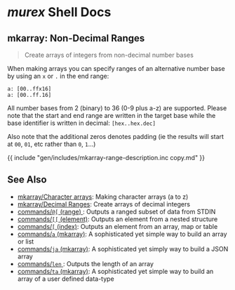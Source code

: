 # _murex_ Shell Docs

## mkarray: Non-Decimal Ranges

> Create arrays of integers from non-decimal number bases

When making arrays you can specify ranges of an alternative number base by
using an `x` or `.` in the end range:

    a: [00..ffx16]
    a: [00..ff.16]
    
All number bases from 2 (binary) to 36 (0-9 plus a-z) are supported.
Please note that the start and end range are written in the target base
while the base identifier is written in decimal: `[hex..hex.dec]`

Also note that the additional zeros denotes padding (ie the results will
start at `00`, `01`, etc rather than `0`, `1`...)

{{ include "gen/includes/mkarray-range-description.inc copy.md" }}

## See Also

* [mkarray/Character arrays](../mkarray/character.md):
  Making character arrays (a to z)
* [mkarray/Decimal Ranges](../mkarray/decimal.md):
  Create arrays of decimal integers
* [commands/`@[` (range) ](../commands/range.md):
  Outputs a ranged subset of data from STDIN
* [commands/`[[` (element)](../commands/element.md):
  Outputs an element from a nested structure
* [commands/`[` (index)](../commands/index.md):
  Outputs an element from an array, map or table
* [commands/`a` (mkarray)](../commands/a.md):
  A sophisticated yet simple way to build an array or list
* [commands/`ja` (mkarray)](../commands/ja.md):
  A sophisticated yet simply way to build a JSON array
* [commands/`len` ](../commands/len.md):
  Outputs the length of an array
* [commands/`ta` (mkarray)](../commands/ta.md):
  A sophisticated yet simple way to build an array of a user defined data-type